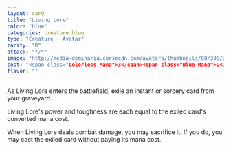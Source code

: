 ```yaml
---
layout: card
title: "Living Lore"
color: "blue"
categories: creature blue
type: "Creature - Avatar"
rarity: "R"
attack: "*/*"
image: "http://media-dominaria.cursecdn.com/avatars/thumbnails/68/396/200/283/635618473524757960.png"
cost: "<span class="Colorless Mana">3</span><span class="Blue Mana">U</span>"
flavor: ""
---
```


As Living Lore enters the battlefield, exile an instant or sorcery card from your graveyard.

Living Lore's power and toughness are each equal to the exiled card's converted mana cost.

When Living Lore deals combat damage, you may sacrifice it. If you do, you may cast the exiled card without paying its mana cost.
